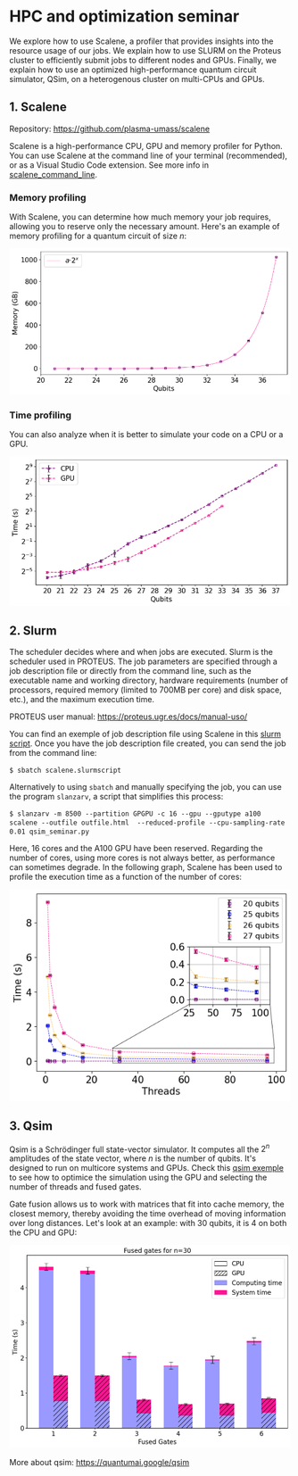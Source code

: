 # HPC and optimization seminar

We explore how to use Scalene, a profiler that provides insights into the resource usage of our jobs. We explain how to use SLURM on the Proteus cluster to efficiently submit jobs to different nodes and GPUs. Finally, we explain how to use an optimized high-performance quantum circuit simulator, QSim, on a heterogenous cluster on multi-CPUs and GPUs.

## 1. Scalene

Repository: https://github.com/plasma-umass/scalene

Scalene is a high-performance CPU, GPU and memory profiler for Python. You can use Scalene at the command line of your terminal (recommended), or as a Visual Studio Code extension. See more info in [scalene_command_line](scalene_command_line.md).

### Memory profiling

With Scalene, you can determine how much memory your job requires, allowing you to reserve only the necessary amount. Here's an example of memory profiling for a quantum circuit of size *n*:

![](plots/memory_qubits.png)

### Time profiling

You can also analyze when it is better to simulate your code on a CPU or a GPU.

![](plots/cpu_vs_gpu.png)

## 2. Slurm

The scheduler decides where and when jobs are executed. Slurm is the scheduler used in PROTEUS. The job parameters are specified through a job description file or directly from the command line, such as the executable name and working directory, hardware requirements (number of processors, required memory (limited to 700MB per core) and disk space, etc.), and the maximum execution time.

PROTEUS user manual: https://proteus.ugr.es/docs/manual-uso/

You can find an exemple of job description file using Scalene in this [slurm script](scalene.slurmscript). Once you have the job description file created, you can send the job from the command line:

```
$ sbatch scalene.slurmscript
```

Alternatively to using `sbatch` and manually specifying the job, you can use the program `slanzarv`, a script that simplifies this process:

```
$ slanzarv -m 8500 --partition GPGPU -c 16 --gpu --gputype a100 scalene --outfile outfile.html  --reduced-profile --cpu-sampling-rate 0.01 qsim_seminar.py

```

Here, 16 cores and the A100 GPU have been reserved. Regarding the number of cores, using more cores is not always better, as performance can sometimes degrade. In the following graph, Scalene has been used to profile the execution time as a function of the number of cores:

![](plots/threads.png)


## 3. Qsim

Qsim is a Schrödinger full state-vector simulator. It computes all the $2^n$ amplitudes of the state vector, where _n_ is the number of qubits. It's designed to run on multicore systems and GPUs. Check this [qsim exemple](Qsim_seminar.ipynb) to see how to optimice the simulation using the GPU and selecting the number of threads and fused gates.

Gate fusion allows us to work with matrices that fit into cache memory, the closest memory, thereby avoiding the time overhead of moving information over long distances. Let's look at an example: with 30 qubits, it is 4 on both the CPU and GPU:

![](plots/fused_gates.png)

More about qsim: https://quantumai.google/qsim
